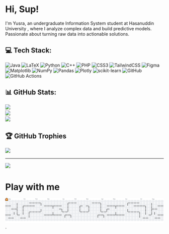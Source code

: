 # Hi, Sup!

I'm Yusra, an undergraduate Information System student at Hasanuddin University , where I analyze complex data and build predictive models.
Passionate about turning raw data into actionable solutions.

## 💻 Tech Stack:

![Java](https://img.shields.io/badge/java-%23ED8B00.svg?style=for-the-badge&logo=openjdk&logoColor=white) ![LaTeX](https://img.shields.io/badge/latex-%23008080.svg?style=for-the-badge&logo=latex&logoColor=white) ![Python](https://img.shields.io/badge/python-3670A0?style=for-the-badge&logo=python&logoColor=ffdd54) ![C++](https://img.shields.io/badge/c++-%2300599C.svg?style=for-the-badge&logo=c%2B%2B&logoColor=white) ![PHP](https://img.shields.io/badge/php-%23777BB4.svg?style=for-the-badge&logo=php&logoColor=white) ![CSS3](https://img.shields.io/badge/css3-%231572B6.svg?style=for-the-badge&logo=css3&logoColor=white) ![TailwindCSS](https://img.shields.io/badge/tailwindcss-%2338B2AC.svg?style=for-the-badge&logo=tailwind-css&logoColor=white) ![Figma](https://img.shields.io/badge/figma-%23F24E1E.svg?style=for-the-badge&logo=figma&logoColor=white) ![Matplotlib](https://img.shields.io/badge/Matplotlib-%23ffffff.svg?style=for-the-badge&logo=Matplotlib&logoColor=black) ![NumPy](https://img.shields.io/badge/numpy-%23013243.svg?style=for-the-badge&logo=numpy&logoColor=white) ![Pandas](https://img.shields.io/badge/pandas-%23150458.svg?style=for-the-badge&logo=pandas&logoColor=white) ![Plotly](https://img.shields.io/badge/Plotly-%233F4F75.svg?style=for-the-badge&logo=plotly&logoColor=white) ![scikit-learn](https://img.shields.io/badge/scikit--learn-%23F7931E.svg?style=for-the-badge&logo=scikit-learn&logoColor=white) ![GitHub](https://img.shields.io/badge/github-%23121011.svg?style=for-the-badge&logo=github&logoColor=white) ![GitHub Actions](https://img.shields.io/badge/github%20actions-%232671E5.svg?style=for-the-badge&logo=githubactions&logoColor=white)

## 📊 GitHub Stats:

![](https://github-readme-stats.vercel.app/api?username=YusraEr&theme=monokai&hide_border=false&include_all_commits=true&count_private=true)<br/>
![](https://nirzak-streak-stats.vercel.app/?user=YusraEr&theme=monokai&hide_border=false)<br/>
![](https://github-readme-stats.vercel.app/api/top-langs/?username=YusraEr&theme=monokai&hide_border=false&include_all_commits=true&count_private=true&layout=compact)

## 🏆 GitHub Trophies

![](https://github-profile-trophy.vercel.app/?username=YusraEr&theme=monokai&no-frame=false&no-bg=true&margin-w=4)

---

[![](https://visitcount.itsvg.in/api?id=YusraEr&icon=0&color=6)](https://visitcount.itsvg.in)

# Play with me
<picture>
  <source media="(prefers-color-scheme: dark)" srcset="https://raw.githubusercontent.com/YusraEr/YusraEr/output/pacman-contribution-graph-dark.svg">
  <source media="(prefers-color-scheme: light)" srcset="https://raw.githubusercontent.com/YusraEr/YusraEr/output/pacman-contribution-graph.svg">
  <img alt="pacman contribution graph" src="https://raw.githubusercontent.com/YusraEr/YusraEr/output/pacman-contribution-graph.svg">
</picture>
.